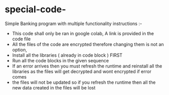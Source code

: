 # special-code-
Simple Banking program with multiple functionality 
instructions :-
- This code shall only be ran in google colab, A link is provided in the code file
- All the files of the code are encrypted therefore changing them is not an option,
- Install all the libraries ( already in code block ) FIRST
- Run all the code blocks in the given sequence
- If an error arrives then you must refresh the runtime and reinstall all the libraries as the files will get decrypted and wont encrypted if error comes
- the files will not be updated so if you refresh the runtime then all the new data created in the files will be lost 
